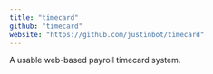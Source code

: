 ```yaml
---
title: "timecard"
github: "timecard"
website: "https://github.com/justinbot/timecard"
---
```


A usable web-based payroll timecard system.
